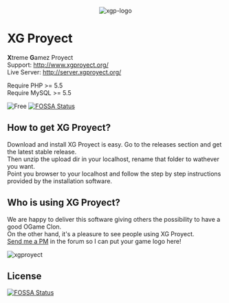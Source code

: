 <p align="center"
    <a href="http://www.xgproyect.org/" target="_blank">
        <img align="center" src="http://www.xgproyect.org/images/misc/xg-logo.png" title="XG Proyect" alt="xgp-logo">
    </a>
</p> 

XG Proyect
====

**X**treme **G**amez Proyect  
Support: http://www.xgproyect.org/  
Live Server: http://server.xgproyect.org/  

Require PHP >= 5.5  
Require MySQL >= 5.5  

![Free](http://www.gnu.org/graphics/agplv3-155x51.png)
[![FOSSA Status](https://app.fossa.io/api/projects/git%2Bgithub.com%2Fagentcobra%2FXG-Proyect-v3.x.x.svg?type=shield)](https://app.fossa.io/projects/git%2Bgithub.com%2Fagentcobra%2FXG-Proyect-v3.x.x?ref=badge_shield)

## How to get XG Proyect?

Download and install XG Proyect is easy. Go to the releases section and get the latest stable release.  
Then unzip the upload dir in your localhost, rename that folder to wathever you want.  
Point you browser to your localhost and follow the step by step instructions provided by the installation software.

## Who is using XG Proyect?

We are happy to deliver this software giving others the possibility to have a good OGame Clon.  
On the other hand, it's a pleasure to see people using XG Proyect.  
<a href="http://www.xgproyect.org/privatemessage/new/1" target="_blank">Send me a PM</a> in the forum so I can put your game logo here!  

![xgproyect](http://www.xgproyect.org/images/misc/xg-logo.png)


## License
[![FOSSA Status](https://app.fossa.io/api/projects/git%2Bgithub.com%2Fagentcobra%2FXG-Proyect-v3.x.x.svg?type=large)](https://app.fossa.io/projects/git%2Bgithub.com%2Fagentcobra%2FXG-Proyect-v3.x.x?ref=badge_large)